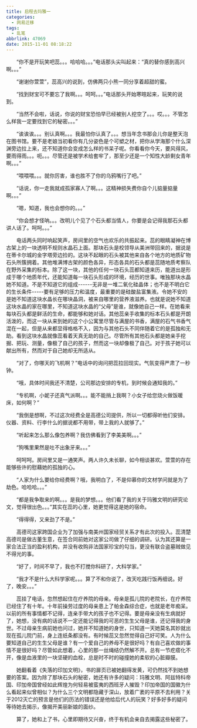 ```yaml
---
title: 启程去玛雅一
categories:
  - 网易迁移
tags:
  - 乱笔
abbrlink: 47069
date: 2015-11-01 08:18:22
---
```


&emsp;&emsp;“你不是开玩笑吧蕊。。。哈哈哈。。。”电话那头尖叫起来：“真的替你感到高兴啊。。。”

&emsp;&emsp;“谢谢你萱萱”，蕊高兴的说到，仿佛两只小熊一同分享着超甜的蜜。

&emsp;&emsp;“找到财宝可不要忘了我啊。。。呵呵。。。”电话那头开始寒暄起来，玩笑的说到。

&emsp;&emsp;“当然不会啦，话说，你说的财宝恐怕早已经被别人挖空了。。。哎。。。不管怎么样我一定要找到它的秘密。。。”

&emsp;&emsp;“诶诶诶。。。别认真啊。。。我最怕你认真了。。。想当年念书那会儿你是整天泡在图书馆。要不是老娘当初看你有几分姿色是个可塑之材，把你从学海那个什么深渊旁边拉上来，还不知道你会变成怎么样的书呆子呢。你看看你今天，要风得风，要雨得雨。。。呃。。。尽管还是被学术给套牢了，那至少还是一个知性大龄剩女青年啊。。。”

&emsp;&emsp;“喂喂喂。。。就你厉害，谁也胜不了你的乌鸦嘴行了吧。”

&emsp;&emsp;“话说，你一走我就成孤家寡人了啊。。。这精神损失费你自个儿掂量掂量啊。。。”

&emsp;&emsp;“嗯，知道，我也会想你的。。。”

&emsp;&emsp;“你会想才怪呐。。。改明儿个见了个石头都当情人，你要是会记得我那石头都讲人话了。呵呵。。。”

&emsp;&emsp;电话两头同时响起笑声，房间里的空气也欢乐的共振起来。蕊的眼睛凝神在博古架上的一块透明不规则水晶石上面。那块石头是校领导从美洲带回来的，据说是在蒂卡尔城的金字塔旁边捡的。这块不起眼的石头被其他来自各个地方的地质矿物石头所簇拥着。其他堆满博古架的颜色各异，形态各具的石头都是蕊随地质考察队在野外采集的标本。除了这一块，其他的任何一块石头蕊都知道来历，能道出是形成于哪个地质年代，还能知道每一块石头形成的环境，经历的世事。唯独那块水晶她不知道。不是不知道它的组成------无非是一堆二氧化硅晶体；也不是不明白它的生长条件-----要有足够的压力和温度，最重要的是硅酸盐富集液。令她不安的是她不知道这块水晶长在哪块晶洞，被来自哪里的营养液滋养。也就是说她不知道这块水晶的家在哪里，不知道这块水晶的“父母”是谁，就像她自己一样。在她看来每块石头都是鲜活的生命，都能够和她对话。其他蕊亲手收集的标本石头都是开朗活泼的，而这一块从来到她的这个小公寓里尽管与满屋的书香，满屋的石气书香气混在一起，但是从来都显得格格不入，因为与其他石头不同伴随着它的是孤独和无助。看到这块水晶就像蕊看着天真无助的自己。尽管所有其他石头都是她亲手挖掘、把玩、测量，像极了自己的孩子，然而这一块却像极了自己。对于孩子她可以献出所有，然而对于自己她却无所适从。

&emsp;&emsp;“对了，你哪天的飞机啊？”电话中的询问把蕊拉回现实。气氛变得严肃了一秒钟。

&emsp;&emsp;“哦，具体时间我还不清楚，公司那边安排的专机，到时候会通知我的。” 

&emsp;&emsp;“专机啊，小妮子还真气派啊。。。能不能捎上我啊？小女子给您烧火做饭暖床，如何啊？”

&emsp;&emsp;“我倒是想啊，不过这次经费全是高德公司提供，所以一切都得听他们安排。仪器、资料、行李什么的据说都不用带，带上我的人就够了。”

&emsp;&emsp;“听起来怎么那么像包养啊？我仿佛看到了李美美啊。。。”

&emsp;&emsp;“狗嘴里果然是吐不出象牙来。。。”

&emsp;&emsp;呵呵呵。房间里又是一通笑声。两人许久未长聊，如今相谈甚欢。萱萱的存在能够些许的慰藉她的孤独的心。

&emsp;&emsp;“人家为什么要给你经费啊？哦，我明白了，不是仰慕你的文材学问就是为了劫色。哈哈哈。。。”

&emsp;&emsp;“都是我争取来的啊。。。是我的梦想。。。他们看了我的关于玛雅文明的研究论文，觉得很出色。。。”其实在蕊的心里，她更觉得这是她的宿命。

&emsp;&emsp;“得得得，又来劲了不是。”

&emsp;&emsp;高德司这家跨国企业为了加强与南美州国家经贸关系才有此次的投入。蕊清楚高德司是做古董生意，在签合同前她对这家公司做了仔细的调研。认为其还算是一家合法正当的盈利机构，并没有收购非法国家珍宝的勾当，更没有联合盗墓贼做见不得光的事。

&emsp;&emsp;“好了，时间不早了，我也不打搅你科研了，大科学家。” 

&emsp;&emsp;“我才不是什么大科学家呢。。。算了不和你说了，改天吃践行饭再细说。好了，晚安。。。”

&emsp;&emsp;蕊挂了电话，忽然想起住在疗养院的母亲。母亲是孤儿院的老院长，在疗养院已经住了有十年。十年前操劳过度的母亲患上了帕金森综合症，也就是老年痴呆。以前的所有事情都不记得，连亲手带大的孩子也不记得。要是母亲没有生病就好了，她想，没有病的话说不一定还能记得我的可恶的生生父母是谁，还记得我的身世。不过母亲生病前她也问过，她并不知道她的身世，只知道一天她莫名其妙就出现在孤儿院门前，身上连纸条都没有。有时候蕊又忽然觉得自己好可笑。人为什么要知道自己的生生父母是谁？有一个爱自己的养母不是很好吗？有自己喜欢做的事情不是很好吗？尽管如此想着，心里的那一丝绳结仍然解不开。总有一节疙瘩化不开，像是血液里的一块坚硬的血栓，总是时不时的碰撞她的柔软的心脏瓣膜。

&emsp;&emsp;她翻看着《失落的印加文明》，书的扉页已被她翻得发黄，可仍然找不到她想要的答案。因为除了那块石头的秘密，她还有许多的疑问：玛雅文明、阿兹特科帝国、印加帝国曾经如此辉煌为何轻易被蛮夷的西班牙人摧毁？印加帝国的国徽为什么看起来似曾相似？为什么三个文明都隐藏于深山，放着广袤的平原不去利用？关于2012灭亡的预言是他们的历法的错误还是他给后代人的玩笑？好多好多的疑问等待她去揭示，像揭开美丽新娘的面纱。

&emsp;&emsp;算了，她和上了书，心里即期待又兴奋，终于有机会亲自去揭露这些秘密了。

